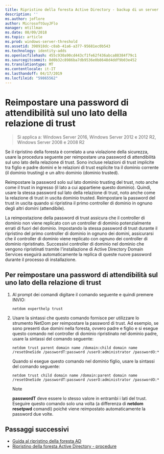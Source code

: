 ```yaml
---
title: Ripristino della foresta Active Directory - backup di un server completo
description: ''
ms.author: joflore
author: MicrosoftGuyJFlo
manager: mtillman
ms.date: 08/09/2018
ms.topic: article
ms.prod: windows-server-threshold
ms.assetid: 398918dc-c8ab-41a6-a377-95681ec0b543
ms.technology: identity-adds
ms.openlocfilehash: 455c930a90cd443cf1fe62f436abca88384f79c1
ms.sourcegitcommit: 0d0b32c8986ba7db9536e0b8648d4ddf9b03e452
ms.translationtype: MT
ms.contentlocale: it-IT
ms.lasthandoff: 04/17/2019
ms.locfileid: "59865562"
---
```

# <a name="resetting-a-trust-password-on-one-side-of-the-trust"></a>Reimpostare una password di attendibilità sul uno lato della relazione di trust  

>Si applica a: Windows Server 2016, Windows Server 2012 e 2012 R2, Windows Server 2008 e 2008 R2

 Se il ripristino della foresta è correlato a una violazione della sicurezza, usare la procedura seguente per reimpostare una password di attendibilità sul uno lato della relazione di trust. Sono incluse relazioni di trust implicite tra figlio e padre domini e le relazioni di trust esplicite tra il dominio corrente (il dominio trusting) e un altro dominio (dominio trusted). 
  
 Reimpostare la password solo sul lato dominio trusting del trust, noto anche come il trust in ingresso (il lato a cui appartiene questo dominio). Quindi, usare la stessa password sul lato della relazione di trust, noto anche come la relazione di trust in uscita dominio trusted. Reimpostare la password del trust in uscita quando si ripristina il primo controller di dominio in ognuno degli altri domini (attendibile). 
  
 La reimpostazione della password di trust assicura che il controller di dominio non viene replicato con un controller di dominio potenzialmente errati di fuori del dominio. Impostando la stessa password di trust durante il ripristino del primo controller di dominio in ognuno dei domini, assicurarsi che il controller di dominio viene replicato con ognuno dei controller di dominio ripristinato. Successivi controller di dominio nel dominio che vengono ripristinati tramite l'installazione di Active Directory Domain Services eseguirà automaticamente la replica di queste nuove password durante il processo di installazione. 
  
## <a name="to-reset-a-trust-password-on-one-side-of-the-trust"></a>Per reimpostare una password di attendibilità sul uno lato della relazione di trust  
  
1. Al prompt dei comandi digitare il comando seguente e quindi premere INVIO:  

   ```  
   netdom experthelp trust  
   ```  
  
2. Usare la sintassi che questo comando fornisce per utilizzare lo strumento NetDom per reimpostare la password di trust.
   Ad esempio, se sono presenti due domini nella foresta, ovvero padre e figlio e si esegue questo comando nel controller di dominio ripristinato nel dominio padre, usare la sintassi del comando seguente:  

   ```  
   netdom trust parent domain name /domain:child domain name /resetOneSide /passwordT:password /userO:administrator /passwordO:*  
   ```  

   Quando si esegue questo comando nel dominio figlio, usare la sintassi del comando seguente:  

   ```  
   netdom trust child domain name /domain:parent domain name /resetOneSide /passwordT:password /userO:administrator /passwordO:*  
   ```  

   > [!NOTE]
   > **passwordT** deve essere lo stesso valore in entrambi i lati del trust. Eseguire questo comando solo una volta (a differenza di **netdom resetpwd** comandi) poiché viene reimpostato automaticamente la password due volte. 
  
## <a name="next-steps"></a>Passaggi successivi

- [Guida al ripristino della foresta AD](AD-Forest-Recovery-Guide.md)
- [Ripristino della foresta Active Directory - procedure](AD-Forest-Recovery-Procedures.md)
